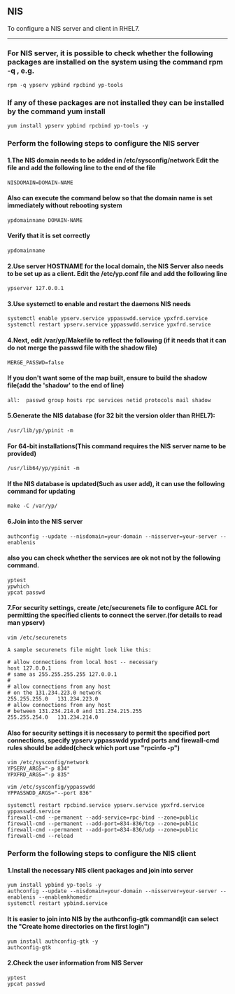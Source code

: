 NIS
-----

To configure a NIS server and client in RHEL7.

-----

### For NIS server, it is possible to check whether the following packages are installed on the system using the command rpm -q <package-name>, e.g.

    rpm -q ypserv ypbind rpcbind yp-tools

### If any of these packages are not installed they can be installed by the command yum install <package-name>

    yum install ypserv ypbind rpcbind yp-tools -y

### Perform the following steps to configure the NIS server

#### 1.The NIS domain needs to be added in /etc/sysconfig/network Edit the file and add the following line to the end of the file

    NISDOMAIN=DOMAIN-NAME

#### Also can execute the command below so that the domain name is set immediately without rebooting system

    ypdomainname DOMAIN-NAME

#### Verify that it is set correctly

    ypdomainname

#### 2.Use server HOSTNAME for the local domain, the NIS Server also needs to be set up as a client. Edit the /etc/yp.conf file and add the following line

    ypserver 127.0.0.1

#### 3.Use systemctl to enable and restart the daemons NIS needs

    systemctl enable ypserv.service yppasswdd.service ypxfrd.service
    systemctl restart ypserv.service yppasswdd.service ypxfrd.service

#### 4.Next, edit /var/yp/Makefile to reflect the following (if it needs that it can do not merge the passwd file with the shadow file)

    MERGE_PASSWD=false

#### If you don't want some of the map built, ensure to build the shadow file(add the 'shadow' to the end of line)

    all:  passwd group hosts rpc services netid protocols mail shadow

#### 5.Generate the NIS database (for 32 bit the version older than RHEL7):

    /usr/lib/yp/ypinit -m

#### For 64-bit installations(This command requires the NIS server name to be provided)

    /usr/lib64/yp/ypinit -m

#### If the NIS database is updated(Such as user add), it can use the following command for updating 

    make -C /var/yp/

#### 6.Join into the NIS server

    authconfig --update --nisdomain=your-domain --nisserver=your-server --enablenis

#### also you can check whether the services are ok not not by the following command.

    yptest
    ypwhich
    ypcat passwd

#### 7.For security settings, create /etc/securenets file to configure ACL for permitting the specified clients to connect the server.(for details to read man ypserv)


    vim /etc/securenets

    A sample securenets file might look like this:

    # allow connections from local host -- necessary
    host 127.0.0.1
    # same as 255.255.255.255 127.0.0.1
    #
    # allow connections from any host
    # on the 131.234.223.0 network
    255.255.255.0   131.234.223.0
    # allow connections from any host
    # between 131.234.214.0 and 131.234.215.255
    255.255.254.0   131.234.214.0

#### Also for security settings it is necessary to permit the specified port connections, specify ypserv yppasswdd ypxfrd ports and firewall-cmd rules should be added(check which port use "rpcinfo -p")

    vim /etc/sysconfig/network
    YPSERV_ARGS="-p 834"
    YPXFRD_ARGS="-p 835"

    vim /etc/sysconfig/yppasswdd
    YPPASSWDD_ARGS="--port 836"

    systemctl restart rpcbind.service ypserv.service ypxfrd.service yppasswdd.service
    firewall-cmd --permanent --add-service=rpc-bind --zone=public
    firewall-cmd --permanent --add-port=834-836/tcp --zone=public
    firewall-cmd --permanent --add-port=834-836/udp --zone=public
    firewall-cmd --reload

### Perform the following steps to configure the NIS client
#### 1.Install the necessary NIS client packages and join into server

    yum install ypbind yp-tools -y
    authconfig --update --nisdomain=your-domain --nisserver=your-server --enablenis --enablemkhomedir
    systemctl restart ypbind.service

#### It is easier to join into NIS by the authconfig-gtk command(it can select the "Create home directories on the first login")

    yum install authconfig-gtk -y
    authconfig-gtk

#### 2.Check the user information from NIS Server

    yptest
    ypcat passwd
